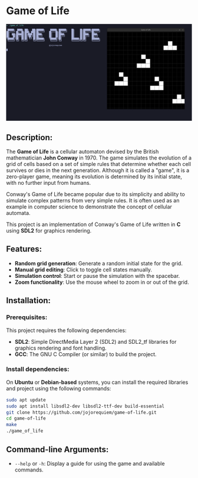 # Game of Life

![Game of Life](assets/screenshot/game_of_life_screenshot.png)

## Description:
The **Game of Life** is a cellular automaton devised by the British mathematician **John Conway** in 1970. The game simulates the evolution of a grid of cells based on a set of simple rules that determine whether each cell survives or dies in the next generation. Although it is called a "game", it is a zero-player game, meaning its evolution is determined by its initial state, with no further input from humans.

Conway's Game of Life became popular due to its simplicity and ability to simulate complex patterns from very simple rules. It is often used as an example in computer science to demonstrate the concept of cellular automata.

This project is an implementation of Conway's Game of Life written in **C** using **SDL2** for graphics rendering.

## Features:
- **Random grid generation**: Generate a random initial state for the grid.
- **Manual grid editing**: Click to toggle cell states manually.
- **Simulation control**: Start or pause the simulation with the spacebar.
- **Zoom functionality**: Use the mouse wheel to zoom in or out of the grid.

## Installation:
### Prerequisites:
This project requires the following dependencies:
- **SDL2**: Simple DirectMedia Layer 2 (SDL2) and SDL2_tf libraries for graphics rendering and font handling.
- **GCC**: The GNU C Compiler (or similar) to build the project.

### Install dependencies:
On **Ubuntu** or **Debian-based** systems, you can install the required libraries and project using the following commands:

```bash
sudo apt update
sudo apt install libsdl2-dev libsdl2-ttf-dev build-essential
git clone https://github.com/jojorequiem/game-of-life.git
cd game-of-life
make
./game_of_life
```

## Command-line Arguments:
- `--help` or `-h`: Display a guide for using the game and available commands.
